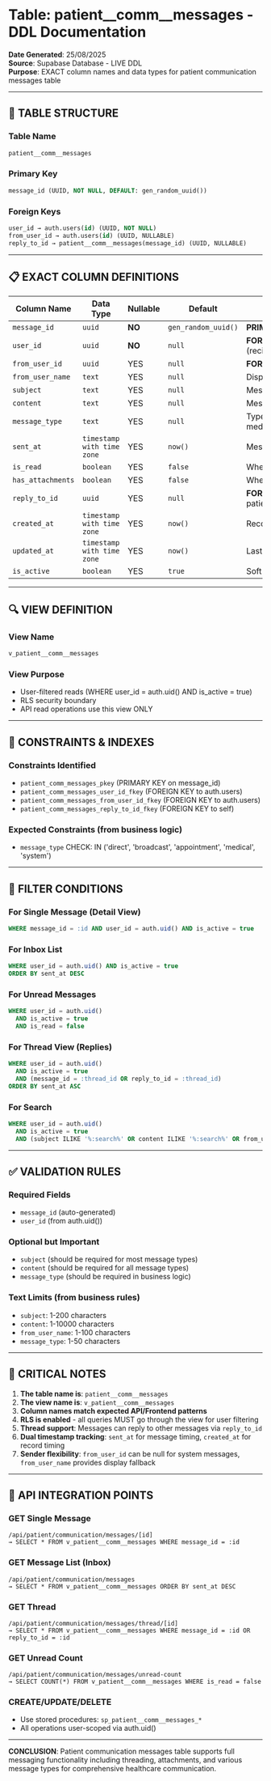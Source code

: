 # Table: patient__comm__messages - DDL Documentation

**Date Generated**: 25/08/2025  
**Source**: Supabase Database - LIVE DDL  
**Purpose**: EXACT column names and data types for patient communication messages table

---

## 🎯 TABLE STRUCTURE

### Table Name
```sql
patient__comm__messages
```

### Primary Key
```sql
message_id (UUID, NOT NULL, DEFAULT: gen_random_uuid())
```

### Foreign Keys
```sql
user_id → auth.users(id) (UUID, NOT NULL)
from_user_id → auth.users(id) (UUID, NULLABLE)
reply_to_id → patient__comm__messages(message_id) (UUID, NULLABLE)
```

---

## 📋 EXACT COLUMN DEFINITIONS

| Column Name | Data Type | Nullable | Default | Description |
|-------------|-----------|----------|---------|-------------|
| `message_id` | `uuid` | **NO** | `gen_random_uuid()` | **PRIMARY KEY** |
| `user_id` | `uuid` | **NO** | `null` | **FOREIGN KEY** → auth.users(id) (recipient) |
| `from_user_id` | `uuid` | YES | `null` | **FOREIGN KEY** → auth.users(id) (sender) |
| `from_user_name` | `text` | YES | `null` | Display name of sender |
| `subject` | `text` | YES | `null` | Message subject line |
| `content` | `text` | YES | `null` | Message body content |
| `message_type` | `text` | YES | `null` | Type: direct, broadcast, appointment, medical, system |
| `sent_at` | `timestamp with time zone` | YES | `now()` | Message sent timestamp |
| `is_read` | `boolean` | YES | `false` | Whether message has been read |
| `has_attachments` | `boolean` | YES | `false` | Whether message has file attachments |
| `reply_to_id` | `uuid` | YES | `null` | **FOREIGN KEY** → patient__comm__messages(message_id) |
| `created_at` | `timestamp with time zone` | YES | `now()` | Record creation timestamp |
| `updated_at` | `timestamp with time zone` | YES | `now()` | Last update timestamp |
| `is_active` | `boolean` | YES | `true` | Soft delete flag |

---

## 🔍 VIEW DEFINITION

### View Name
```sql
v_patient__comm__messages
```

### View Purpose
- User-filtered reads (WHERE user_id = auth.uid() AND is_active = true)
- RLS security boundary
- API read operations use this view ONLY

---

## 🔐 CONSTRAINTS & INDEXES

### Constraints Identified
- `patient_comm_messages_pkey` (PRIMARY KEY on message_id)
- `patient_comm_messages_user_id_fkey` (FOREIGN KEY to auth.users)
- `patient_comm_messages_from_user_id_fkey` (FOREIGN KEY to auth.users)
- `patient_comm_messages_reply_to_id_fkey` (FOREIGN KEY to self)

### Expected Constraints (from business logic)
- `message_type` CHECK: IN ('direct', 'broadcast', 'appointment', 'medical', 'system')

---

## 🎯 FILTER CONDITIONS

### For Single Message (Detail View)
```sql
WHERE message_id = :id AND user_id = auth.uid() AND is_active = true
```

### For Inbox List
```sql
WHERE user_id = auth.uid() AND is_active = true
ORDER BY sent_at DESC
```

### For Unread Messages
```sql
WHERE user_id = auth.uid() 
  AND is_active = true 
  AND is_read = false
```

### For Thread View (Replies)
```sql
WHERE user_id = auth.uid() 
  AND is_active = true 
  AND (message_id = :thread_id OR reply_to_id = :thread_id)
ORDER BY sent_at ASC
```

### For Search
```sql
WHERE user_id = auth.uid() 
  AND is_active = true 
  AND (subject ILIKE '%:search%' OR content ILIKE '%:search%' OR from_user_name ILIKE '%:search%')
```

---

## ✅ VALIDATION RULES

### Required Fields
- `message_id` (auto-generated)
- `user_id` (from auth.uid())

### Optional but Important
- `subject` (should be required for most message types)
- `content` (should be required for all message types)
- `message_type` (should be required in business logic)

### Text Limits (from business rules)
- `subject`: 1-200 characters
- `content`: 1-10000 characters
- `from_user_name`: 1-100 characters
- `message_type`: 1-50 characters

---

## 🚨 CRITICAL NOTES

1. **The table name is**: `patient__comm__messages`
2. **The view name is**: `v_patient__comm__messages`
3. **Column names match expected API/Frontend patterns**
4. **RLS is enabled** - all queries MUST go through the view for user filtering
5. **Thread support**: Messages can reply to other messages via `reply_to_id`
6. **Dual timestamp tracking**: `sent_at` for message timing, `created_at` for record timing
7. **Sender flexibility**: `from_user_id` can be null for system messages, `from_user_name` provides display fallback

---

## 🔧 API INTEGRATION POINTS

### GET Single Message
```
/api/patient/communication/messages/[id]
→ SELECT * FROM v_patient__comm__messages WHERE message_id = :id
```

### GET Message List (Inbox)
```
/api/patient/communication/messages
→ SELECT * FROM v_patient__comm__messages ORDER BY sent_at DESC
```

### GET Thread
```
/api/patient/communication/messages/thread/[id]
→ SELECT * FROM v_patient__comm__messages WHERE message_id = :id OR reply_to_id = :id
```

### GET Unread Count
```
/api/patient/communication/messages/unread-count
→ SELECT COUNT(*) FROM v_patient__comm__messages WHERE is_read = false
```

### CREATE/UPDATE/DELETE
- Use stored procedures: `sp_patient__comm__messages_*`
- All operations user-scoped via auth.uid()

---

**CONCLUSION**: Patient communication messages table supports full messaging functionality including threading, attachments, and various message types for comprehensive healthcare communication.